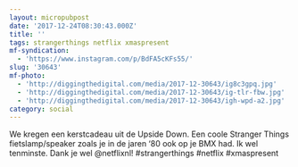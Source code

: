 ```yaml
---
layout: micropubpost
date: '2017-12-24T08:30:43.000Z'
title: ''
tags: strangerthings netflix xmaspresent
mf-syndication:
  - 'https://www.instagram.com/p/BdFA5cKFs55/'
slug: '30643'
mf-photo:
  - 'http://diggingthedigital.com/media/2017-12-30643/ig8c3gpq.jpg'
  - 'http://diggingthedigital.com/media/2017-12-30643/ig-tlr-fbw.jpg'
  - 'http://diggingthedigital.com/media/2017-12-30643/igh-wpd-a2.jpg'
category: social
---
```

We kregen een kerstcadeau uit de Upside Down. Een coole Stranger Things fietslamp/speaker zoals je in de jaren ‘80 ook op je BMX had. 
Ik wel tenminste. 
Dank je wel @netflixnl! 
#strangerthings #netflix #xmaspresent

